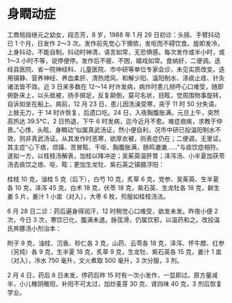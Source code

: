 # 身瞤动症

工商局段继元之幼女，段志芳，8 岁，1988 年 1 月 26 日初诊：头摇、手臂抖动已 1 个月，日发作 2～3 次。发作前先觉心下懊侬，发呕而不碍饮食。旋即发冷，上身抖动，不能自制。抖动时神清，语言如常，无恐惧感。每次发作或半小时，或 1～3 小时不等，说停便停。发作后不疲、不困，嬉戏如常。食纳好，二便调。迭经县医院、省一院神经科、儿童医院、市中研等单位专家会诊，未见实质改变。迭用镇静、营养神经、养血柔肝、清热熄风、和解少阳、温阳制水、涤痰止痉、针灸诸法皆不效。近 3 日来多数在 12～14 时许发病，病作时患儿频呼心口难受，随即俯卧床上，以头抵被，扬手掷足，反复颠倒，莫可名状，目眩，觉周围物事旋转，自诉如坐在船上。病前，12 月 23 日，患儿因洗澡受寒，突于 11 时 50 分失语，上肢无力，于 14 时许恢复，后遗口吃。24 日，入夜胸腹胀满。元旦上午，突然高热达 39.5°C，2 日热退，下午 6 时发病，迄今近月不愈。难症痼疾，求教于仲景。”心悸、头眩、身瞤动”似属真武汤证，然小便自利，况市中研已投温阳制水不效，则非真武汤证。从其发作时恶寒，欲厚衣被，则表症仍在；二便调，无里证。其主症“心下痞，烦躁、苦冒眩、干呕、胸腹胀满，肠鸣漉漉……”与痰饮症相符。遂拟一方，以桂枝汤解表，加桂以降冲逆；吴茱萸温肝胃；泽泻汤、小半夏加茯苓汤去痰饮之痞、呕、眩；更加生龙牡、紫石英之镇摄浮阳：

桂枝 10 克，油桂 5 克（后下），白芍 10 克，炙草 6 克，党参、吴茱萸、生半夏各 10 克，泽泻 45 克，白术 18 克，伏苓 18 克，紫石英、生龙牡各 18 克，鲜生姜 5 片，姜汁 1 小盅（对入），大枣 6 枚，煎服如桂枝汤法。

6 月 28 日二诊：药后遍身得润汗，12 时稍觉心口难受，欲发未发。昨夜小便 2 次，今日 3 次，寒饮已化，腹满未退。脉弦滑，仍属饮邪，以温药和之。改投温氏奔豚汤小剂治本：

附子 9 克，油桂、沉香、砂仁各 3 克，山药、云苓各 18 克，泽泻、怀牛膝、红参（另炖）各 9 克，生半夏 18 克，炙草 9 克，生龙牡、紫石英各 15 克，姜汁 1 盅（对入），冷水 750 毫升，文火煮取 500 毫升，3 次分服，3 剂。

2 月 4 日，药后 8 日未发，停药后昨 15 时有一次小发作，一显即过。原方量减半，小儿稚阴稚阳，补阳不可太过，加炒麦芽 30 克、肾四味 40 克，3 剂后恢复学业。